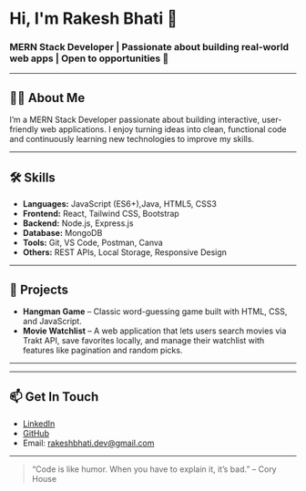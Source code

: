 # Hi, I'm Rakesh Bhati 👋

### MERN Stack Developer | Passionate about building real-world web apps | Open to opportunities 🚀

---

## 👨‍💻 About Me
I’m a MERN Stack Developer passionate about building interactive, user-friendly web applications. I enjoy turning ideas into clean, functional code and continuously learning new technologies to improve my skills.


---

## 🛠️ Skills
- **Languages:** JavaScript (ES6+),Java, HTML5, CSS3  
- **Frontend:** React, Tailwind CSS, Bootstrap  
- **Backend:** Node.js, Express.js  
- **Database:** MongoDB  
- **Tools:** Git, VS Code, Postman, Canva  
- **Others:** REST APIs, Local Storage, Responsive Design

---

## 📂 Projects
- **Hangman Game** – Classic word-guessing game built with HTML, CSS, and JavaScript.  
- **Movie Watchlist** – A web application that lets users search movies via Trakt API, save favorites locally, and manage their watchlist with features like pagination and random picks.


---



---

## 📫 Get In Touch
- [LinkedIn](https://www.linkedin.com/in/rakesh-bhati)  
- [GitHub](https://github.com/rakeshbhati-dev)  
- Email: rakeshbhati.dev@gmail.com

---

> “Code is like humor. When you have to explain it, it’s bad.” – Cory House
